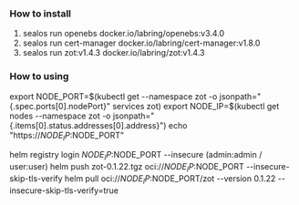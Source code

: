 ### How to install

1. sealos run openebs
   docker.io/labring/openebs:v3.4.0
2. sealos run cert-manager
   docker.io/labring/cert-manager:v1.8.0
3. sealos run zot:v1.4.3
   docker.io/labring/zot:v1.4.3

### How to using
export NODE_PORT=$(kubectl get --namespace zot -o jsonpath="{.spec.ports[0].nodePort}" services zot)
export NODE_IP=$(kubectl get nodes --namespace zot -o jsonpath="{.items[0].status.addresses[0].address}")
echo "https://$NODE_IP:$NODE_PORT"

helm registry  login  $NODE_IP:$NODE_PORT --insecure  (admin:admin / user:user)
helm  push  zot-0.1.22.tgz  oci://$NODE_IP:$NODE_PORT --insecure-skip-tls-verify
helm  pull  oci://$NODE_IP:$NODE_PORT/zot --version 0.1.22 --insecure-skip-tls-verify=true
